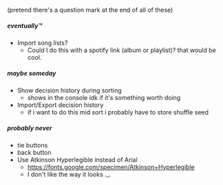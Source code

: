 (pretend there's a question mark at the end of all of these)

##### eventually:tm:
- Import song lists?
	- Could I do this with a spotify link (album or playlist)? that would be cool.


##### maybe someday
- Show decision history during sorting
	- shows in the console idk if it's something worth doing
- Import/Export decision history
	- if i want to do this mid sort i probably have to store shuffle seed

##### probably never
- tie buttons
- back button
- Use Atkinson Hyperlegible instead of Arial
	- https://fonts.google.com/specimen/Atkinson+Hyperlegible
	- I don't like the way it looks ._.